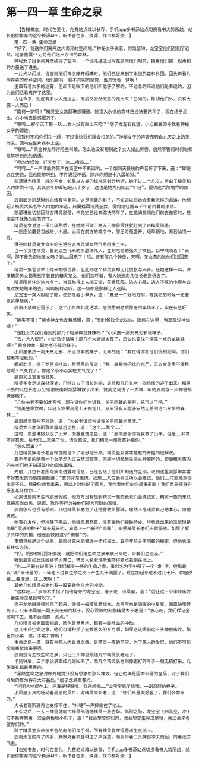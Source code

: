 # 第一四一章 生命之泉
        【告知书友，时代在变化，免费站点难以长存，手机app多书源站点切换看书大势所趋，站长给你推荐的这个换源APP，听书音色多、换源、找书都好使！】
       第一四一章 生命之泉
       “好了，我送你们离开这片奇异的空间吧。”神秘女子说着，将凯瑟琳、龙宝宝他们召到了近前，准备施展**力将他们送出永恒的森林。
       神秘女子抬手间竟然破碎了空间，一个混沌通道出现在辰南他们眼前，接着他们被一股柔和的力量送了进去。
       一片光华闪烁，当辰南他们再次睁开眼睛时，他们已经来到了永恒的森林外围。回头再看片阴森森的奇异空间，他们都有一股不真实的感觉，当真恍若一梦啊！
       里面有着太多的迷雾，但却不是眼下的他们所能够了解的，不过总的来说他们是幸运的，因为他们活着离开了这里。
       古往今来，到底有多少人走进去，而后又安然无恙的走出来？已知的，除却他们外，只有大魔一人而已！
       “南柯一梦啊！”精灵圣女凯瑟琳感慨道。她误入永恒的森林已经快要两年了，现在终于走出，心中当真是感慨万千。
       “嗷呜……那个天下第一妖……女人没有跟出来吧？”痞子龙左右张望，小心翼翼的寻找着神秘女子的踪迹。
       “我暂时不和你们在一起，不过很快我们就会相见的。”神秘女子的声音宛若自九天之上浩荡而来，回响在整片森林上空。
       “嗷呜……”紫金神龙吓得险些叫娘，怎么也没有想到这个女人如此厉害，居然不管何时何地都能够听到他的话语。
       “我的龙妈诶，吓死龙了，这……嗷呜……”
       “呵呵……”一声清脆的笑声在高空中不断回响，一个如同天籁般的声音传了下来，道：“即便远在天边，我也能够听到。不许说我坏话，除非你想进十八层地狱。”
       凯瑟琳为精灵一族的圣女，如果以人类的标准来划分地话，她不过二十几岁，但由于精灵和人的体质不同，其真实年龄却已经八十岁了，这也是她为何如此“年轻”，便功达六阶境界的原因。
       辰南面对凯瑟琳时心情有些复杂。这是雨馨的影子，不知道以后她会有着怎样的命运。他想起了精灵大长老等人向他的承诺，只要找回精灵圣女，便向他吐露五千年前雨馨的事情。
       凯瑟琳迫切想回归古精灵部落，毕竟她已经失踪快两年了，在邀请辰南他们前去做客时，辰南毫不犹豫的就答应了。
       精灵圣女对这一带比较熟悉，在她地带领下两人三神兽很快就赶到了古精灵部落。
       一座座如蘑菇包般的小木屋。出现在前方的森令中，那里奇花盛开、瑶草铺地，美若仙境一般。
       漂亮的精灵男女自由的生活在这片充满自然气息的净土中。
       当一个女性精灵，看到远空飞来的凯瑟琳几人，立刻吃惊的张大了嘴巴。口中喃喃着：“天啊，那不是失踪地圣女吗？她……回来了！哦，还有那几个神兽，天啊。圣女真的被他们找回来了。”
       精灵一族言谈举止向来都很优雅，但此刻这个精灵女却无比慌张与兴奋，经她这样一叫，许多精灵男女都看到了昔日的精灵圣女，他们欢呼着，有人快速向几位长老送信去了。
       精灵所居住的这片净土，当真称得上人间天堂，花香阵阵。沁人心脾，遇人不惊的小鹿与白兔欢快地跑来跑去，鸟鸣婉转动听，这一切都是那样让人迷醉。
       龙宝宝一双大眼眨了眨，使劲攥着小拳头，道：“真是一个好地方啊，等我老的时候一定要来这里隐居。”
       辰南不禁被它逗乐了，这个小东西如此活泼。居然想到老后隐居的事情来了。实在有些好笑。
       “确实不错！”紫金神龙也发着感慨，道：“到时候找个龙妹妹。隐居在这里，当真赛过神仙啊！”
       “是找上次我们看到的那几个暗黑神龙妹妹吗？”小凤凰一副天真无邪地样子。
       “去，大人说好，小屁孩少插嘴！那几个大蜥蜴太丑了，怎么也要找个漂亮一点的龙妹妹啊！”紫金神龙一副为老不尊的样子。
       小凤凰依然一副天真无邪、不谙世事的样子，无辜的道：“我觉得你和他们很相配啊，你们都黑不溜秋的。”
       闻听此言，痞子龙差点吐血，脸黑黑的斥道：“我一身紫金闪烁的光芒，怎么会是黑不溜秋地呢？气死我了，你这个小不点实在太气龙了！”
       辰南和龙宝宝皆狂笑。
       精灵圣女走进森林深处，已经过去了很长时间，最后和几位长老一同热情的迎了出来。精灵一族的几位长老万分感谢辰南将凯瑟琳救了出来，赞美之词说了一大堆，听的辰南与三头神兽都快迷糊了。
       “几位长老不要如此客气，现在请你们告诉我，关于雨馨的秘密，总可以了吧。”
       “赞美生命女神，年轻人你果真是上天的宠儿，从来没有人能够安然无恙的进出永恒的森林……”
       辰南感觉有些不对劲，道：“大长老请您告诉我关于雨馨地事情。”
       精灵大长老瑞斯雅面露尴尬之色，道：“这个……那个……”
       这时，凯瑟琳排众走了出来，面露羞愧之色，道：“辰南感谢你将我救了出来，但是……非常不好意思。长老们……欺骗了你，请你原谅，我们精灵一族愿意补偿你。”
       “怎么回事？”
       几位精灵族地长老皆惭愧的低下了高傲地头颅，精灵圣女非常尴尬的开始向他解说。
       五千年前的确有一个女子走入过古精灵部落，但那一切都是生命女神安排的，即便精灵族内的长老们也不知道其中的具体事情。
       先前，几位长老所向辰南透露地信息，已经包括了他们所知道的全部，说到这里凯瑟琳非常不好意思的向辰南道歉道：“真的非常惭愧。我想……几位长老之所以会撒谎，他们……可能推测你出身不凡，想要你救我出来，所以才对你说了谎言，我代表他们向你郑重道歉！我们愿意郑重的报答与补偿你……”
       如果说辰南不生气那是假的，他万万没有想到精灵一族的长老们会说谎言，精灵一族向来以品德高尚自居，说谎、欺诈等行为被他们视为可耻的事情。
       辰南怎么也没有想到。几位精灵长老为了让他营救凯瑟琳，居然不惜违背自己地本心，向他说谎。
       他有心发作，但冷静下来后，他强忍着怒意，没有跟他们撕破脸皮。毕竟救出来的凯瑟琳是雨馨“灵魂的种子”成长起来的，算得上一个新的“雨馨”，即便精灵长老们不欺骗他。如果了解了其中的真相，他也会救出这个“雨馨”的。
       事情已经是这个结果，辰南终究未能够进一步打探出，五千年前关于雨馨的秘密，但他也没有什么办法。
       “好。既然你们要补偿我，就把你们地生命之泉奉献出来吧，带我们去泡澡。”
       听到辰南如此这般狮子大开口，精灵大长老瑞斯雅吓得差点栽倒在地上。
       “你……不是在说笑吧？我们精灵一族的生命之泉。虽然名为字中带了一个‘泉’字，但那是以‘滴’来计量的，一年也不过自生命之树上产生几十滴罢了，现在加起来也不过几十斤，你居然要……要洗澡，这……天啊！”
       其他几位精灵长老也有一股要昏倒在地的冲动。
       “这样吧……”辰南右手指了指他身旁的龙宝宝、痞子龙、小凤凰，道：“就让这三个家伙痛饮一番生命之泉就可以了。”
       痞子龙地眼睛顿时亮了起来，像狼一般绽放着绿光。龙宝宝也是满眼的小星星。简直快陶醉死了。只有小凤凰一副天真无邪的样子，没心没肺的安慰精灵大长老道：“放心吧，我们保证全部喝下去，绝不会浪费一点点。”
       几位精灵长老面面相觑，脸色皆黑黑地，都有一股吐血的冲动。
       这几十斤生命之泉，他们可谓积攒了无数悠久的岁月啊，如果这让眼前这三头神兽痛饮。那当真小菜一碟。不够开胃啊！
       生命之泉一滴，就有生死人肉白骨之效。是精灵一族的至宝，为了族人的发展，他们不可能全部奉献出来报恩。
       辰南没有去饮生命之泉，只让三头神兽跟随几个精灵长老走了。
       半刻钟后，三个家伙满面红光的回来了，而几个精灵长老则像霜打的叶子一般无精打采，几张面孔都是黑黑的。
       “虽然生命之泉对修为地提升没有想象中那么神效，但它的确是固本培源的圣品，对于我们今后的修为将有大有益处。”痞子龙满面春光。
       “光明大神棍在上，还真是好喝哦，我还想喝……”龙宝宝舔了舔嘴，一副沉醉的样子。
       小凤凰天真的眨动着美丽的凤目，对精灵大长老，道：“你们真是太好客了，我们会常来的。”
       大长老瑞斯雅再也支撑不住，“扑嗵”一声摔倒在了地上。
       不久之后，一人三神兽就向古精灵部落地精灵一族告辞。临别之际，龙宝宝飞到高空，冲下方不断挥舞着一双金黄色地小爪子，道：“我会想念你们的，也会想念生命之泉地，我还会来看望你们的。”
       除了精灵圣女依依不舍的向他们挥手外，所有精灵皆吓得差点坐在地上。
       辰南无言的挥了挥手，默默对着凯瑟琳道了声保重，而后带着三头神兽冲天而起，向着远方飞去。
       【告知书友，时代在变化，免费站点难以长存，手机app多书源站点切换看书大势所趋，站长给你推荐的这个换源APP，听书音色多、换源、找书都好使！】